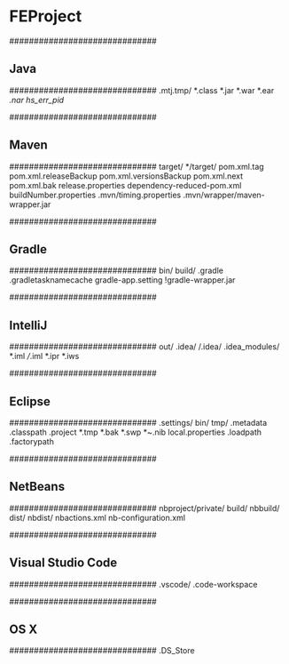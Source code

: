 # FEProject
##############################
## Java
##############################
.mtj.tmp/
*.class
*.jar
*.war
*.ear
*.nar
hs_err_pid*

##############################
## Maven
##############################
target/
*/target/
pom.xml.tag
pom.xml.releaseBackup
pom.xml.versionsBackup
pom.xml.next
pom.xml.bak
release.properties
dependency-reduced-pom.xml
buildNumber.properties
.mvn/timing.properties
.mvn/wrapper/maven-wrapper.jar

##############################
## Gradle
##############################
bin/
build/
.gradle
.gradletasknamecache
gradle-app.setting
!gradle-wrapper.jar

##############################
## IntelliJ
##############################
out/
.idea/
/.idea/
.idea_modules/
*.iml
*/*.iml
*.ipr
*.iws

##############################
## Eclipse
##############################
.settings/
bin/
tmp/
.metadata
.classpath
.project
*.tmp
*.bak
*.swp
*~.nib
local.properties
.loadpath
.factorypath

##############################
## NetBeans
##############################
nbproject/private/
build/
nbbuild/
dist/
nbdist/
nbactions.xml
nb-configuration.xml

##############################
## Visual Studio Code
##############################
.vscode/
.code-workspace

##############################
## OS X
##############################
.DS_Store